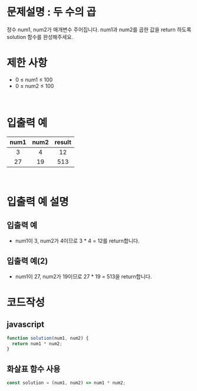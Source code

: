 # 문제설명 : 두 수의 곱

정수 num1, num2가 매개변수 주어집니다. num1과 num2를 곱한 값을 return 하도록 solution 함수를 완성해주세요.
<br />

# 제한 사항

- 0 ≤ num1 ≤ 100 <br />
- 0 ≤ num2 ≤ 100

<br />

# 입출력 예

| num1 | num2 | result |
| :--: | :--: | :----: |
|  3   |  4   |   12   |
|  27  |  19  |  513   |

<br />

# 입출력 예 설명

## 입출력 예

- num1이 3, num2가 4이므로 3 \* 4 = 12를 return합니다.

## 입출력 예(2)

- num1이 27, num2가 19이므로 27 \* 19 = 513을 return합니다.

# 코드작성

## javascript

```js
function solution(num1, num2) {
  return num1 * num2;
}
```

## 화살표 함수 사용

```js
const solution = (num1, num2) => num1 * num2;
```
